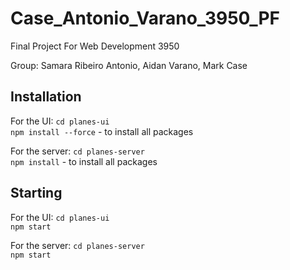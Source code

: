 # Case_Antonio_Varano_3950_PF

Final Project For Web Development 3950

Group: Samara Ribeiro Antonio, Aidan Varano, Mark Case

## Installation

For the UI:
`cd planes-ui` <br/>
`npm install --force` - to install all packages<br/>

For the server:
`cd planes-server` <br/>
`npm install` - to install all packages

## Starting

For the UI:
`cd planes-ui` <br/>
`npm start`

For the server:
`cd planes-server` <br/>
`npm start`
